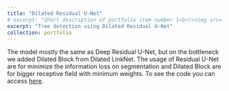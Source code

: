 ```yaml
---
title: "Dilated Residual U-Net"
# excerpt: "Short description of portfolio item number 1<br/><img src='/images/500x300.png'>"
excerpt: "Tree detection using Dilated Residual U-Net"
collection: portfolio
---
```


The model mostly the same as Deep Residual U-Net, but on the bottleneck we added Dilated Block from Dilated LinkNet. The usage of Residual U-Net are for minimize the information loss on segmentation and Dilated Block are for bigger receptive field with minimum weights. To see the code you can access [here](https://github.com/rizalmaulanaa/Dilated-Residual-U-Net).
